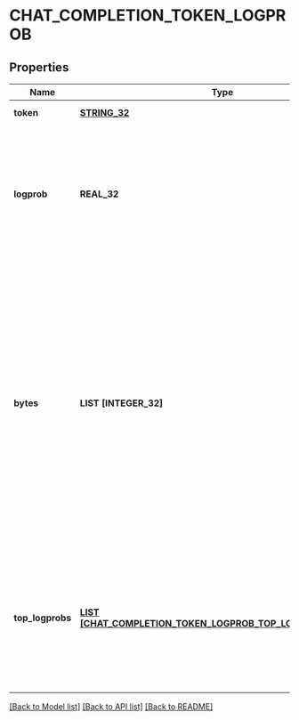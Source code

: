 # CHAT_COMPLETION_TOKEN_LOGPROB

## Properties
Name | Type | Description | Notes
------------ | ------------- | ------------- | -------------
**token** | [**STRING_32**](STRING_32.md) | The token. | [default to null]
**logprob** | **REAL_32** | The log probability of this token, if it is within the top 20 most likely tokens. Otherwise, the value &#x60;-9999.0&#x60; is used to signify that the token is very unlikely. | [default to null]
**bytes** | **LIST [INTEGER_32]** | A list of integers representing the UTF-8 bytes representation of the token. Useful in instances where characters are represented by multiple tokens and their byte representations must be combined to generate the correct text representation. Can be &#x60;null&#x60; if there is no bytes representation for the token. | [default to null]
**top_logprobs** | [**LIST [CHAT_COMPLETION_TOKEN_LOGPROB_TOP_LOGPROBS_INNER]**](ChatCompletionTokenLogprob_top_logprobs_inner.md) | List of the most likely tokens and their log probability, at this token position. In rare cases, there may be fewer than the number of requested &#x60;top_logprobs&#x60; returned. | [default to null]

[[Back to Model list]](../README.md#documentation-for-models) [[Back to API list]](../README.md#documentation-for-api-endpoints) [[Back to README]](../README.md)


